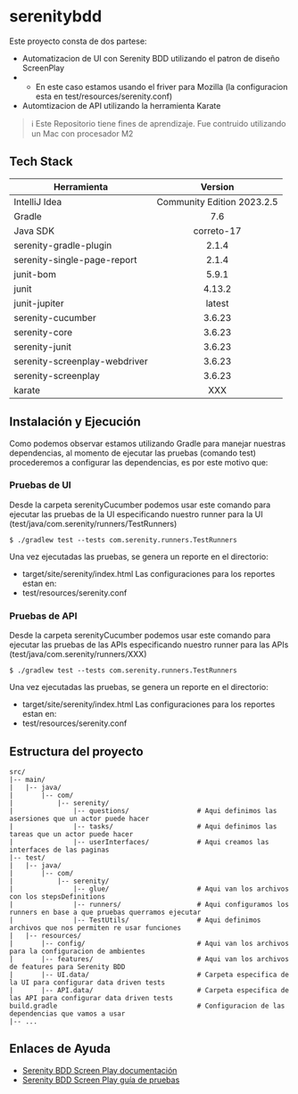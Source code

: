 # serenitybdd

Este proyecto consta de dos partese:
- Automatizacion de UI con Serenity BDD utilizando el patron de diseño ScreenPlay
- - En este caso estamos usando el friver para Mozilla (la configuracion esta en test/resources/serenity.conf)
- Automtizacion de API utilizando la herramienta Karate

> :information_source: Este Repositorio tiene fines de aprendizaje. Fue contruido utilizando un Mac con procesador M2

## Tech Stack

| Herramienta   | Version       |
| ------------- |:-------------:|
| IntelliJ Idea | Community Edition 2023.2.5 |
| Gradle        | 7.6      |
| Java SDK      | correto-17      |
| serenity-gradle-plugin      | 2.1.4      |
| serenity-single-page-report      | 2.1.4      |
| junit-bom      | 5.9.1      |
| junit      | 4.13.2      |
| junit-jupiter      | latest      |
| serenity-cucumber      | 3.6.23      |
| serenity-core      | 3.6.23      |
| serenity-junit      | 3.6.23      |
| serenity-screenplay-webdriver      | 3.6.23      |
| serenity-screenplay      | 3.6.23      |
| karate      | XXX      |

## Instalación y Ejecución

Como podemos observar estamos utilizando Gradle para manejar nuestras dependencias, al momento de ejecutar las pruebas (comando test) procederemos a configurar las dependencias, es por este motivo que:

### Pruebas de UI
Desde la carpeta serenityCucumber podemos usar este comando para ejecutar las pruebas de la UI especificando nuestro runner para la UI (test/java/com.serenity/runners/TestRunners)

```
$ ./gradlew test --tests com.serenity.runners.TestRunners
```
Una vez ejecutadas las pruebas, se genera un reporte en el directorio:
- target/site/serenity/index.html
Las configuraciones para los reportes estan en:
- test/resources/serenity.conf

### Pruebas de API
Desde la carpeta serenityCucumber podemos usar este comando para ejecutar las pruebas de las APIs especificando nuestro runner para las APIs (test/java/com.serenity/runners/XXX)

```
$ ./gradlew test --tests com.serenity.runners.TestRunners
```
Una vez ejecutadas las pruebas, se genera un reporte en el directorio:
- target/site/serenity/index.html
Las configuraciones para los reportes estan en:
- test/resources/serenity.conf

## Estructura del proyecto
```
src/
|-- main/
|   |-- java/
|       |-- com/
|           |-- serenity/
|               |-- questions/                 # Aqui definimos las asersiones que un actor puede hacer
|               |-- tasks/                     # Aqui definimos las tareas que un actor puede hacer
|               |-- userInterfaces/            # Aqui creamos las interfaces de las paginas
|-- test/
|   |-- java/
|       |-- com/
|           |-- serenity/
|               |-- glue/                      # Aqui van los archivos con los stepsDefinitions
|               |-- runners/                   # Aqui configuramos los runners en base a que pruebas querramos ejecutar
|               |-- TestUtils/                 # Aqui definimos archivos que nos permiten re usar funciones
|   |-- resources/
|       |-- config/                            # Aqui van los archivos para la configuracion de ambientes
|       |-- features/                          # Aqui van los archivos de features para Serenity BDD
|       |-- UI.data/                           # Carpeta especifica de la UI para configurar data driven tests
|       |-- API.data/                          # Carpeta especifica de las API para configurar data driven tests
build.gradle                                   # Configuracion de las dependencias que vamos a usar
|-- ...
```


## Enlaces de Ayuda

- [Serenity BDD Screen Play documentación](https://serenity-bdd.github.io/docs/screenplay/screenplay_fundamentals#screenplay-and-cucumber)
- [Serenity BDD Screen Play guía de pruebas](https://serenity-bdd.github.io/docs/screenplay/screenplay_webdriver)
